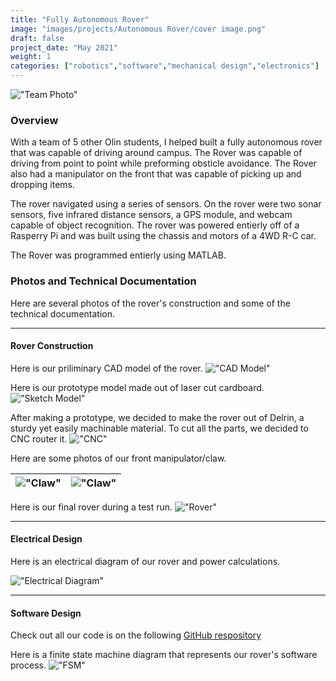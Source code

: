 ```yaml
---
title: "Fully Autonomous Rover"
image: "images/projects/Autonomous Rover/cover image.png"
draft: false
project_date: "May 2021"
weight: 1
categories: ["robotics","software","mechanical design","electronics"]
---
```



!["Team Photo"](../images/projects/Autonomous%20Rover/group.jpg)

### Overview

With a team of 5 other Olin students, I helped built a fully autonomous rover that was capable of driving around campus. The Rover was capable of driving from point to point while preforming obsticle avoidance. The Rover also had a manipulator on the front that was capable of picking up and dropping items. 

The rover navigated using a series of sensors. On the rover were two sonar sensors, five infrared distance sensors, a GPS module, and webcam capable of object recognition. The rover was powered entierly off of a Rasperry Pi and was built using the chassis and motors of a 4WD R-C car. 

The Rover was programmed entierly using MATLAB. 

### Photos and Technical Documentation
Here are several photos of the rover's construction and some of the technical documentation. 

---

#### Rover Construction
Here is our priliminary CAD model of the rover.
!["CAD Model"](../images/projects/Autonomous%20Rover/cad.png)

Here is our prototype model made out of laser cut cardboard.
!["Sketch Model"](../images/projects/Autonomous%20Rover/prototype.jpg)

After making a prototype, we decided to make the rover out of Delrin, a sturdy yet easily machinable material. To cut all the parts, we decided to CNC router it.
!["CNC"](../images/projects/Autonomous%20Rover/CNC.jpg)

Here are some photos of our front manipulator/claw.

|!["Claw"](../images/projects/Autonomous%20Rover/grabber1.jpg)|!["Claw"](../images/projects/Autonomous%20Rover/grabber2.jpg)|
|:-:|:-:|

Here is our final rover during a test run.
!["Rover"](../images/projects/Autonomous%20Rover/rover%20test.jpg)

---

#### Electrical Design
Here is an electrical diagram of our rover and power calculations.

!["Electrical Diagram"](../images/projects/Autonomous%20Rover/electrical%20diagram.jpg)

---

#### Software Design
Check out all our code is on the following [GitHub respository](https://github.com/nabihestefan/OlinRover)

Here is a finite state machine diagram that represents our rover's software process.
!["FSM"](../images/projects/Autonomous%20Rover/FSM.jpg)